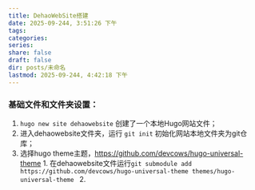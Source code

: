 ```yaml
---
title: DehaoWebSite搭建
date: 2025-09-244, 3:51:26 下午
tags:
categories:
series:
share: false
draft: false
dir: posts/未命名
lastmod: 2025-09-244, 4:42:18 下午
---
```



### 基础文件和文件夹设置：

1. `hugo new site dehaowebsite` 创建了一个本地Hugo网站文件；
2.  进入dehaowebsite文件夹，运行 `git init` 初始化网站本地文件夹为git仓库；
3. 选择hugo theme主题，https://github.com/devcows/hugo-universal-theme
		1. 在dehaowebsite文件运行`git submodule add https://github.com/devcows/hugo-universal-theme themes/hugo-universal-theme `
		2. 